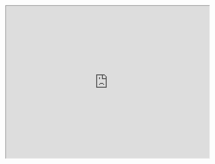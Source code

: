 

<iframe src="https://drive.google.com/file/d/1GJ6tlLTxw7zCnR794DZbrqsF12cGbJop/preview" width="640" height="480" allow="autoplay"></iframe>